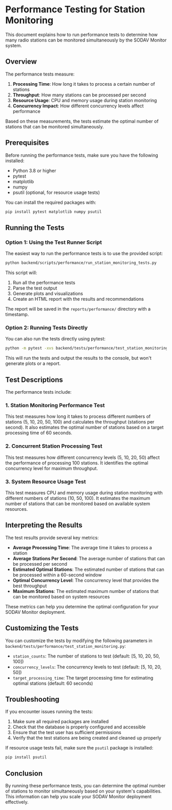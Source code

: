 # Performance Testing for Station Monitoring

This document explains how to run performance tests to determine how many radio stations can be monitored simultaneously by the SODAV Monitor system.

## Overview

The performance tests measure:

1. **Processing Time**: How long it takes to process a certain number of stations
2. **Throughput**: How many stations can be processed per second
3. **Resource Usage**: CPU and memory usage during station monitoring
4. **Concurrency Impact**: How different concurrency levels affect performance

Based on these measurements, the tests estimate the optimal number of stations that can be monitored simultaneously.

## Prerequisites

Before running the performance tests, make sure you have the following installed:

- Python 3.8 or higher
- pytest
- matplotlib
- numpy
- psutil (optional, for resource usage tests)

You can install the required packages with:

```bash
pip install pytest matplotlib numpy psutil
```

## Running the Tests

### Option 1: Using the Test Runner Script

The easiest way to run the performance tests is to use the provided script:

```bash
python backend/scripts/performance/run_station_monitoring_tests.py
```

This script will:

1. Run all the performance tests
2. Parse the test output
3. Generate plots and visualizations
4. Create an HTML report with the results and recommendations

The report will be saved in the `reports/performance/` directory with a timestamp.

### Option 2: Running Tests Directly

You can also run the tests directly using pytest:

```bash
python -m pytest -xvs backend/tests/performance/test_station_monitoring.py
```

This will run the tests and output the results to the console, but won't generate plots or a report.

## Test Descriptions

The performance tests include:

### 1. Station Monitoring Performance Test

This test measures how long it takes to process different numbers of stations (5, 10, 20, 50, 100) and calculates the throughput (stations per second). It also estimates the optimal number of stations based on a target processing time of 60 seconds.

### 2. Concurrent Station Processing Test

This test measures how different concurrency levels (5, 10, 20, 50) affect the performance of processing 100 stations. It identifies the optimal concurrency level for maximum throughput.

### 3. System Resource Usage Test

This test measures CPU and memory usage during station monitoring with different numbers of stations (10, 50, 100). It estimates the maximum number of stations that can be monitored based on available system resources.

## Interpreting the Results

The test results provide several key metrics:

- **Average Processing Time**: The average time it takes to process a station
- **Average Stations Per Second**: The average number of stations that can be processed per second
- **Estimated Optimal Stations**: The estimated number of stations that can be processed within a 60-second window
- **Optimal Concurrency Level**: The concurrency level that provides the best throughput
- **Maximum Stations**: The estimated maximum number of stations that can be monitored based on system resources

These metrics can help you determine the optimal configuration for your SODAV Monitor deployment.

## Customizing the Tests

You can customize the tests by modifying the following parameters in `backend/tests/performance/test_station_monitoring.py`:

- `station_counts`: The number of stations to test (default: [5, 10, 20, 50, 100])
- `concurrency_levels`: The concurrency levels to test (default: [5, 10, 20, 50])
- `target_processing_time`: The target processing time for estimating optimal stations (default: 60 seconds)

## Troubleshooting

If you encounter issues running the tests:

1. Make sure all required packages are installed
2. Check that the database is properly configured and accessible
3. Ensure that the test user has sufficient permissions
4. Verify that the test stations are being created and cleaned up properly

If resource usage tests fail, make sure the `psutil` package is installed:

```bash
pip install psutil
```

## Conclusion

By running these performance tests, you can determine the optimal number of stations to monitor simultaneously based on your system's capabilities. This information can help you scale your SODAV Monitor deployment effectively.
